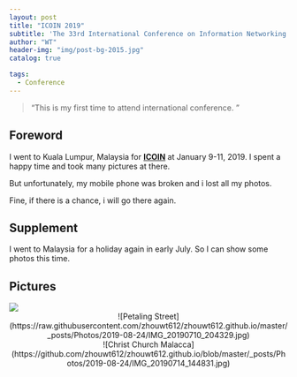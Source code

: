 ```yaml
---
layout: post
title: "ICOIN 2019"
subtitle: 'The 33rd International Conference on Information Networking (ICOIN 2019).'
author: "WT"
header-img: "img/post-bg-2015.jpg"
catalog: true

tags:
  - Conference
---
```


> “This is my first time to attend international conference. ”

## Foreword

I went to Kuala Lumpur, Malaysia for [**ICOIN**](http://icoin.org/) at January 9-11, 2019. I spent a happy time and took many pictures at there.

But unfortunately, my mobile phone was broken and i lost all my photos.

Fine, if there is a chance, i will go there again.


## Supplement

I went to Malaysia for a holiday again in early July. So I can show some photos this time.


## Pictures

<div style="align: center">
<img src="http://upload-images.jianshu.io/upload_images/2182065-91ff11ffeb37cff2.png?imageMogr2/auto-orient/strip%7CimageView2/2/w/1240"/>
</div>


<div align=center>![Petaling Street](https://raw.githubusercontent.com/zhouwt612/zhouwt612.github.io/master/_posts/Photos/2019-08-24/IMG_20190710_204329.jpg)

<div align=center>![Christ Church Malacca](https://github.com/zhouwt612/zhouwt612.github.io/blob/master/_posts/Photos/2019-08-24/IMG_20190714_144831.jpg)


